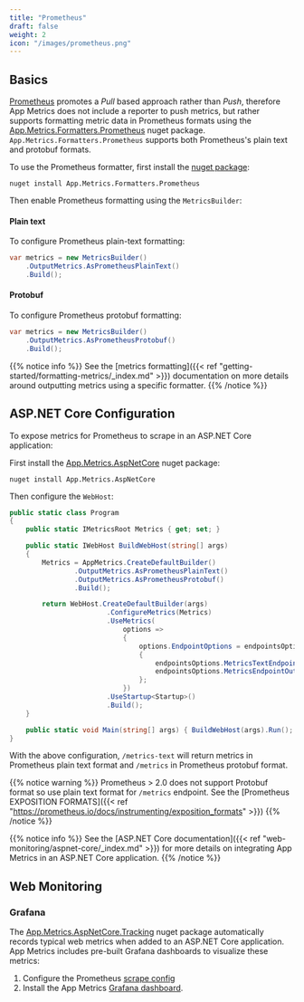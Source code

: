```yaml
---
title: "Prometheus"
draft: false
weight: 2
icon: "/images/prometheus.png"
---
```


## Basics

[Prometheus](https://prometheus.io/) promotes a *Pull* based approach rather than *Push*, therefore App Metrics does not include a reporter to push metrics, but rather supports formatting metric data in Prometheus formats using the [App.Metrics.Formatters.Prometheus](https://www.nuget.org/packages/App.Metrics.Formatters.Prometheus/) nuget package. `App.Metrics.Formatters.Prometheus` supports both Prometheus's plain text and protobuf formats.

<i class="fa fa-hand-o-right"></i> To use the Prometheus formatter, first install the [nuget package](https://www.nuget.org/packages/App.Metrics.Formatters.Prometheus/):

```console
nuget install App.Metrics.Formatters.Prometheus
```

<i class="fa fa-hand-o-right"></i> Then enable Prometheus formatting using the `MetricsBuilder`:

#### Plain text

<i class="fa fa-hand-o-right"></i> To configure Prometheus plain-text formatting:

```csharp
var metrics = new MetricsBuilder()
    .OutputMetrics.AsPrometheusPlainText()
    .Build();
```

#### Protobuf

<i class="fa fa-hand-o-right"></i> To configure Prometheus protobuf formatting:

```csharp
var metrics = new MetricsBuilder()
    .OutputMetrics.AsPrometheusProtobuf()
    .Build();
```

{{% notice info %}}
See the [metrics formatting]({{< ref "getting-started/formatting-metrics/_index.md" >}}) documentation on more details around outputting metrics using a specific formatter.
{{% /notice %}}

## ASP.NET Core Configuration

To expose metrics for Prometheus to scrape in an ASP.NET Core application:

<i class="fa fa-hand-o-right"></i> First install the [App.Metrics.AspNetCore](https://www.nuget.org/packages/App.Metrics.AspNetCore/) nuget package:

```console
nuget install App.Metrics.AspNetCore
```

<i class="fa fa-hand-o-right"></i> Then configure the `WebHost`:

```csharp
public static class Program
{
    public static IMetricsRoot Metrics { get; set; }

    public static IWebHost BuildWebHost(string[] args)
    {
        Metrics = AppMetrics.CreateDefaultBuilder()
                .OutputMetrics.AsPrometheusPlainText()
                .OutputMetrics.AsPrometheusProtobuf()
                .Build();

        return WebHost.CreateDefaultBuilder(args)
                        .ConfigureMetrics(Metrics)
                        .UseMetrics(
                            options =>
                            {
                                options.EndpointOptions = endpointsOptions =>
                                {
                                    endpointsOptions.MetricsTextEndpointOutputFormatter = Metrics.OutputMetricsFormatters.OfType<MetricsPrometheusTextOutputFormatter>().First();
                                    endpointsOptions.MetricsEndpointOutputFormatter = Metrics.OutputMetricsFormatters.OfType<MetricsPrometheusProtobufOutputFormatter>().First();
                                };
                            })
                        .UseStartup<Startup>()
                        .Build();
    }

    public static void Main(string[] args) { BuildWebHost(args).Run(); }
}
```

With the above configuration, `/metrics-text` will return metrics in Prometheus plain text format and `/metrics` in Prometheus protobuf format.

{{% notice warning %}}
Prometheus > 2.0 does not support Protobuf format so use plain text format for `/metrics` endpoint.
See the [Prometheus EXPOSITION FORMATS]({{< ref "https://prometheus.io/docs/instrumenting/exposition_formats" >}})
{{% /notice %}}

{{% notice info %}}
See the [ASP.NET Core documentation]({{< ref "web-monitoring/aspnet-core/_index.md" >}}) for more details on integrating App Metrics in an ASP.NET Core application.
{{% /notice %}}

## Web Monitoring

### Grafana

The [App.Metrics.AspNetCore.Tracking](https://www.nuget.org/packages/App.Metrics.AspNetCore.Tracking/) nuget package automatically records typical web metrics when added to an ASP.NET Core application. App Metrics includes pre-built Grafana dashboards to visualize these metrics:

1. Configure the Prometheus [scrape config](https://prometheus.io/docs/prometheus/latest/configuration/configuration/#scrape_config)
1. Install the App Metrics [Grafana dashboard](https://grafana.com/dashboards/2204).

